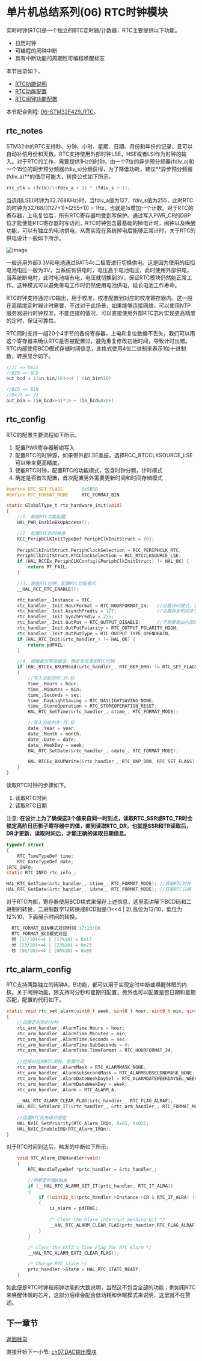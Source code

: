 # 单片机总结系列(06) RTC时钟模块

实时时钟(RTC)是一个独立的BTC定时器/计数器，RTC主要提供以下功能。

- 日历时钟
- 可编程的闹钟中断
- 具有中断功能的周期性可编程唤醒标志

本节目录如下。

- [RTC功能说明](#rtc_notes)
- [RTC功能配置](#rtc_config)
- [RTC闹钟功能配置](#rtc_alarm_config)

本节配合例程: [06-STM32F429_RTC](./../code/06-STM32F429_RTC/)。

## rtc_notes

STM32中的RTC支持秒、分钟、小时、星期、日期、月份和年份的记录，且可以自动补偿月份和天数。RTC支持使用外部时钟LSE，HSE或者LSI作为时钟的输入。对于RTC的工作，需要提供1Hz的时钟，由一个7位的异步预分频器(fdiv_a)和一个15位的同步预分频器(fdiv_s)分频获得，为了降低功耗，建议**异步预分频器(fdiv_a)**的值尽可能大，转换公式如下所示。

```c
rtc_clk = (fclk)/((fdiv_a + 1) * (fdiv_s + 1);
```

当选用LSE(时钟为32.768KHz)时，当fdiv_a值为127，fdiv_s值为255，此时RTC的时钟为32768/((127+1)*(255+1)) = 1Hz，也就是1s增加一个计数。对于RTC的寄存器，上电复位后，所有RTC寄存器均受到写保护。通过写入PWR_CR的DBP位才能使能RTC寄存器的写访问，RTC时钟包含最基础的掉电计时，闹钟以及唤醒功能，可以有独立的电池供电，从而实现在系统掉电后能够正常计时，关于RTC的供电设计一般如下所示。

![image](image/05_01_rtc.png#pic_center)

一般选用外部3.3V和电池通过BAT54c二极管进行切换供电。这是因为使用的纽扣电池电压一般为3V，当系统有供电时，电压高于电池电压，此时使用外部供电，当系统断电时，此时电池端有电，电压就切换到3V，保证RTC模块仍然能正常工作。这种模式可以避免带电工作时仍然使用电池供电，延长电池工作寿命。

RTC时钟支持通过I/O输出，用于校准，校准配置到对应的校准寄存器内。这一般在高精度定时器计时需要，不过对于此场景，如果能够连接网络，可以使用NTP服务器进行时钟校准。不能连接的情况，可以直接使用外部RTC芯片实现更高精度的定时，保证可靠性。

RTC同时支持一组20个4字节的备份寄存器，上电和复位数据不丢失，我们可以用这个寄存器来确认RTC是否被配置过，避免重复修改初始时间，导致计时出错。RTC内部使用BCD模式存储时间信息，此格式使用4位二进制来表示1位十进制数，转换显示如下。

```c
//21 => 0x21
//BIN => BCD
out_bcd = ((in_bin/10)<<4 | (in_bin%10)

//BCD => BIN
//0x21 => 21
out_bin = (in_bcd>>4)*10 + (in_bcd&0x0F)
```

## rtc_config

RTC的配置主要流程如下所示。

1. 配置PWR寄存器解锁写入
2. 配置RTC的时钟源，如果带外部LSE晶振，选择RCC_RTCCLKSOURCE_LSE可以带来更高精度。
3. 使能RTC时钟，配置RTC的功能模式，包含时钟分频，计时模式
4. 确定是否首次配置，首次配置另外需要更新时间和时间存储模式

```c
#define RTC_SET_FLAGS       0x5B5B
#define RTC_FORMAT_MODE     RTC_FORMAT_BIN

static GlobalType_t rtc_hardware_init(void)
{
    //1. 解锁RTC功能配置
    HAL_PWR_EnableBkUpAccess();

    //2. 配置RTC的时钟源
    RCC_PeriphCLKInitTypeDef PeriphClkInitStruct = {0};
    
    PeriphClkInitStruct.PeriphClockSelection = RCC_PERIPHCLK_RTC;
    PeriphClkInitStruct.RTCClockSelection = RCC_RTCCLKSOURCE_LSE;
    if (HAL_RCCEx_PeriphCLKConfig(&PeriphClkInitStruct) != HAL_OK) {
        return RT_FAIL;
    }

    //3. 使能RTC时钟，配置RTC功能模式
    __HAL_RCC_RTC_ENABLE();

    rtc_handler_.Instance = RTC;
    rtc_handler_.Init.HourFormat = RTC_HOURFORMAT_24;   //设置计时模式，12/24 hours
    rtc_handler_.Init.AsynchPrediv = 127;               //设置异步和同步分频，保证时钟为1Hz.
    rtc_handler_.Init.SynchPrediv = 255;
    rtc_handler_.Init.OutPut = RTC_OUTPUT_DISABLE;      //不需要输出内部时钟用于校准，否则使用RTC_AF1进行输出
    rtc_handler_.Init.OutPutPolarity = RTC_OUTPUT_POLARITY_HIGH;
    rtc_handler_.Init.OutPutType = RTC_OUTPUT_TYPE_OPENDRAIN;
    if (HAL_RTC_Init(&rtc_handler_) != HAL_OK) {
        return pdFAIL;
    }

    //4. 根据备份寄存器值，确定是否更新RTC时钟
    if (HAL_RTCEx_BKUPRead(&rtc_handler_, RTC_BKP_DR0) != RTC_SET_FLAGS)
    {
        //写入当前的时:分:秒
        time_.Hours = hour;
        time_.Minutes = min;
        time_.Seconds = sec;
        time_.DayLightSaving = RTC_DAYLIGHTSAVING_NONE;
        time_.StoreOperation = RTC_STOREOPERATION_RESET;
        HAL_RTC_SetTime(&rtc_handler_, &time_, RTC_FORMAT_MODE);

        //写入当前的年:月:日
        date_.Year = year;
        date_.Month = month;
        date_.Date = date;
        date_.WeekDay = week;
        HAL_RTC_SetDate(&rtc_handler_, &date_, RTC_FORMAT_MODE);

        HAL_RTCEx_BKUPWrite(&rtc_handler_, RTC_BKP_DR0, RTC_SET_FLAGS);
    }
}


```

读取RTC时钟的步骤如下。

1. 读取RTC时间
2. 读取RTC日期

注意: **在设计上为了确保这3个值来自同一时刻点，读取RTC_SSR或RTC_TR时会锁定高阶日历影子寄存器中的值，直到读取RTC_DR，也就是SSR和TR读取后，DR才更新，读取时间后，才能正确的读取日期信息。**

```c
typedef struct
{
    RTC_TimeTypeDef time;
    RTC_DateTypeDef date;
}RTC_INFO;
static RTC_INFO rtc_info_;

HAL_RTC_GetTime(&rtc_handler_, &time_, RTC_FORMAT_MODE); //获取RTC时钟
HAL_RTC_GetDate(&rtc_handler_, &date_, RTC_FORMAT_MODE); //获取RTC日期
```

对于RTC内部，寄存器使用BCD格式来保存上述信息，这里面讲解下BCD码和二进制的转换，二进制数字12转换成BCD就是(1<<4 | 2),高位为12/10，低位为12%10，下面展示时间的转换。

```C
  RTC_FORMAT_BIN模式对应时间 17:23:00
  RTC_FORMAT_BCD模式对应 
  时 (17/10)<<4 | (17%10) = 0x17
  分 (23/10)<<4 | (23%10) = 0x23
  秒 (00/10)<<4 | (00%10) = 0x00
```

## rtc_alarm_config

RTC支持两路独立的闹钟A，B功能，都可以用于实现定时中断或唤醒休眠的内核。关于闹钟功能，除支持时分秒和星期的配置，另外也可以配置是否日期和星期匹配，配置的代码如下。

```c
static void rtc_set_alarm(uint8_t week, uint8_t hour, uint8_t min, uint8_t sec)
{   
    //设置定时的时分秒
    rtc_arm_handler_.AlarmTime.Hours = hour;  
    rtc_arm_handler_.AlarmTime.Minutes = min; 
    rtc_arm_handler_.AlarmTime.Seconds = sec; 
    rtc_arm_handler_.AlarmTime.SubSeconds = 0;
    rtc_arm_handler_.AlarmTime.TimeFormat = RTC_HOURFORMAT_24;
    
    //选择对应的RTC闹钟，配置时间
    rtc_arm_handler_.AlarmMask = RTC_ALARMMASK_NONE;
    rtc_arm_handler_.AlarmSubSecondMask = RTC_ALARMSUBSECONDMASK_NONE;
    rtc_arm_handler_.AlarmDateWeekDaySel = RTC_ALARMDATEWEEKDAYSEL_WEEKDAY;
    rtc_arm_handler_.AlarmDateWeekDay = week; 
    rtc_arm_handler_.Alarm = RTC_ALARM_A;     
    
    __HAL_RTC_ALARM_CLEAR_FLAG(&rtc_handler_, RTC_FLAG_ALRAF);
    HAL_RTC_SetAlarm_IT(&rtc_handler_, &rtc_arm_handler_, RTC_FORMAT_MODE);
    
    //设置RTC优先级并使能
    HAL_NVIC_SetPriority(RTC_Alarm_IRQn, 0x01, 0x02);
    HAL_NVIC_EnableIRQ(RTC_Alarm_IRQn);
}
```

对于RTC时间到达后，触发的中断如下所示。

```c
    void RTC_Alarm_IRQHandler(void)
    {
        RTC_HandleTypeDef *prtc_handler = &rtc_handler_;

        //判断定时器A触发
        if (__HAL_RTC_ALARM_GET_IT(prtc_handler, RTC_IT_ALRA))
        {
            if ((uint32_t)(prtc_handler->Instance->CR & RTC_IT_ALRA) != (uint32_t)RESET)
            {
                is_alarm = pdTRUE;
                    
                /* Clear the Alarm interrupt pending bit */
                __HAL_RTC_ALARM_CLEAR_FLAG(prtc_handler,RTC_FLAG_ALRAF);
            }
        }

        /* Clear the EXTI's line Flag for RTC Alarm */
        __HAL_RTC_ALARM_EXTI_CLEAR_FLAG();

        /* Change RTC state */
        prtc_handler->State = HAL_RTC_STATE_READY; 
    }
```

如此便是RTC时钟和闹钟功能的大致说明，当然这不包含全部的功能；例如用RTC来唤醒休眠的芯片，这部分后续会配合低功耗和休眠模式来说明，这里就不在赘述。

## 下一章节

[返回目录](./../README.md)

直接开始下一小节: [ch07.DAC输出模块](./ch07.dac_output.md)
